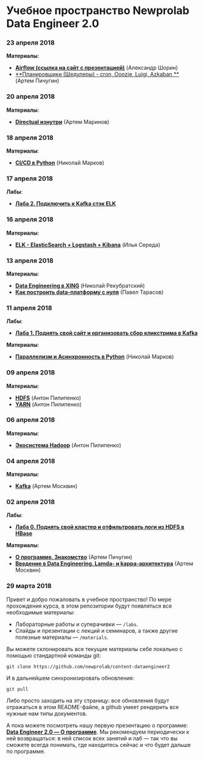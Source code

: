 # Учебное пространство Newprolab Data Engineer 2.0

### 23 апреля 2018

**Материалы**:

* [**Airflow (ссылка на сайт с презентацией)**](http://kxepal.github.io/talks/newprolab-airflow#/) (Александр Шорин)
* [**Планировщики (Шедулеры) - cron, Ooozie, Luigi, Azkaban **](materials/2018-04-23_Планировщики_Артем-Пичугин.pdf) (Артем Пичугин)

### 20 апреля 2018

**Материалы**:

* [**Directual изнутри**](materials/2018-04-20_Directual-Изнутри-и-Снаружи_Артем-Маринов.pdf) (Артем Маринов)

### 18 апреля 2018

**Материалы**:

* [**CI/CD в Python**](materials/2018-04-18_CI-CD-в-Python_Николай-Марков.pdf) (Николай Марков)

### 17 апреля 2018

**Лабы**:

- [**Лаба 2. Подключить к Kafka стэк ELK**](labs/lab02/lab02.md)

### 16 апреля 2018

**Материалы**:

* [**ELK - ElasticSearch + Logstash + Kibana**](materials/2018-04-16_ELK_Илья-Середа.pdf) (Илья Середа)

### 13 апреля 2018

**Материалы**:

* [**Data Engineering в XING**](materials/2018-04-13_Data-Engineering-в-XING_Николай-Рекубратский.pdf) (Николай Рекубратский)
* [**Как построить data-платформу с нуля**](materials/2018-04-13_Data-Platform-в-Циан_Павел-Тарасов.pdf) (Павел Тарасов)

### 11 апреля 2018

**Лабы**:

* [**Лаба 1. Поднять свой сайт и организовать сбор кликстрима в Kafka**](labs/lab01)

**Материалы**:

* [**Параллелизм и Асинхронность в Python**](materials/2018-04-11_Параллелизм-и-Асинхронность-в-Python_Николай-Марков.pdf) (Николай Марков)

### 09 апреля 2018

**Материалы**:

* [**HDFS**](materials/2018-04-09_HDFS_Антон-Пилипенко.pdf) (Антон Пилипенко)
* [**YARN**](materials/2018-04-09_YARN_Антон-Пилипенко.pdf) (Антон Пилипенко)

### 06 апреля 2018

**Материалы**:

* [**Экосистема Hadoop**](materials/2018-04-06_Экосистема-Hadoop_Антон-Пилипенко.pdf) (Антон Пилипенко)

### 04 апреля 2018

**Материалы**:

* [**Kafka**](materials/2018-04-04_Kafka_Артем-Москвин.pdf) (Артем Москвин)

### 02 апреля 2018

**Лабы**:

* [**Лаба 0. Поднять свой кластер и отфильтровать логи из HDFS в HBase**](labs/lab00)

**Материалы**:

* [**О программе. Знакомство**](materials/2018-04-02_О-программе_Артем-Пичугин.pdf) (Артем Пичугин)
* [**Введение в Data Engineering. Lamda- и kappa-архитектура**](materials/2018-04-02_Введение-в-DE_Артем-Москвин.pdf) (Артем Москвин)

### 29 марта 2018

Привет и добро пожаловать в учебное пространство! По мере прохождения курса, в этом репозитории будут появляться все необходимые материалы:
* Лабораторные работы и суперачивки — `/labs`. 
* Слайды и презентации с лекций и семинаров, а также другие полезные материалы — `/materials`.

Вы можете склонировать все текущие материалы себе локально с помощью стандартной команды git:

`git clone https://github.com/newprolab/content-dataengineer2`

И в дальнейшем синхронизировать обновления:

`git pull`

Либо просто заходить на эту страницу: все обновления будут отражаться в этом README-файле, а github умеет рендерить все нужные нам типы документов.

А пока можете посмотреть нашу первую презентацию о программе: **[Data Engineer 2.0 — О программе](materials/2018-04-02_О-программе_Артем-Пичугин.pdf)**. Мы рекомендуем периодически к ней возвращаться: в ней список всех занятий и лаб — так что вы сможете всегда понимать, где находитесь сейчас и что будет дальше по программе.
